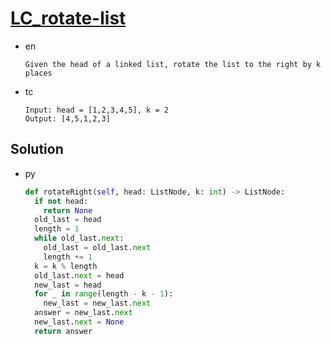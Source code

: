 # [LC_rotate-list](https://leetcode.com/problems/rotate-list)

* en

  ```en
  Given the head of a linked list, rotate the list to the right by k places
  ```

* tc

  ```tc
  Input: head = [1,2,3,4,5], k = 2
  Output: [4,5,1,2,3]
  ```

## Solution

* py

  ```py
  def rotateRight(self, head: ListNode, k: int) -> ListNode:
    if not head:
      return None
    old_last = head
    length = 1
    while old_last.next:
      old_last = old_last.next
      length += 1
    k = k % length
    old_last.next = head
    new_last = head
    for _ in range(length - k - 1):
      new_last = new_last.next
    answer = new_last.next
    new_last.next = None
    return answer
  ```
